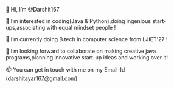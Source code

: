 👋 Hi, I’m @Darshit167

👀 I’m interested in coding(Java & Python),doing ingenious start-ups,associating with equal mindset people !

🌱 I’m currently doing B.tech in computer science from LJIET'27 !

💞️ I’m looking forward to collaborate on making creative java programs,planning innovative start-up ideas and working over it!

📫 You can get in touch with me on my Email-Id (darshitayar167@gmail.com)

<!---
DarshitA167/DarshitA167 is a ✨ special ✨ repository because its `README.md` (this file) appears on your GitHub profile.
You can click the Preview link to take a look at your changes.
--->
